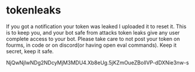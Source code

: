 # tokenleaks
If you got a notification your token was leaked I uploaded it to reset it. This is to keep you, and your bot safe from attacks token leaks give any user complete access to your bot. Please take care to not post your token on fourms, in code or on discord(or having open eval commands). Keep it secret, keep it safe.

NjQwNjIwNDg2NDcyMjM3MDU4.Xb8eUg.5jKZmOueZBollVP-dDXNie3nw-s
